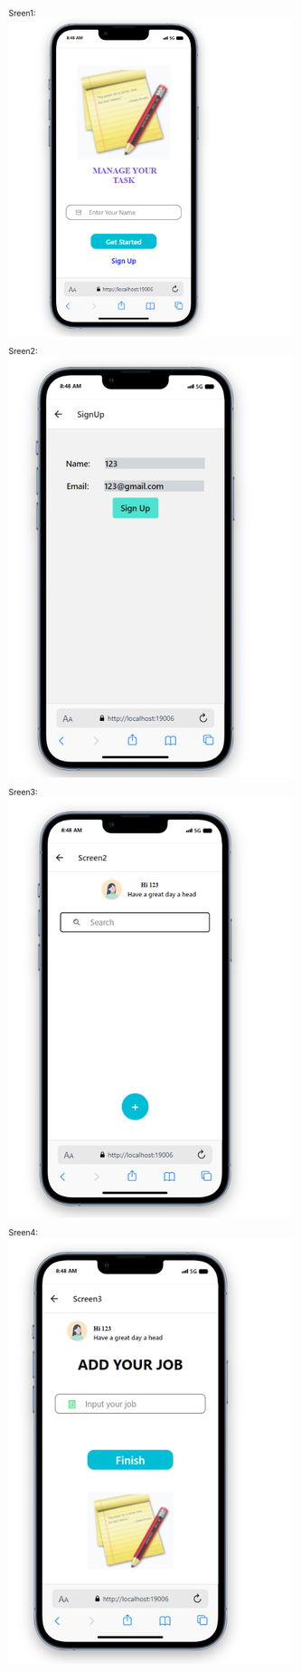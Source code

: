 Sreen1:
![Alt text](imgMD/week07screen1.png)

Sreen2:
![Alt text](imgMD/week07screen2.png)

Sreen3:
![Alt text](imgMD/week07screen3.png)

Sreen4:
![Alt text](imgMD/week07screen4.png)
